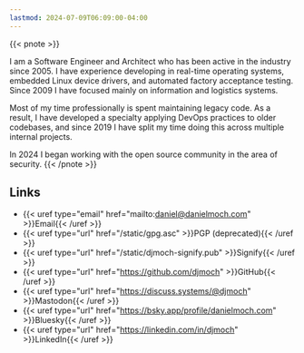 ```yaml
---
lastmod: 2024-07-09T06:09:00-04:00
---
```


{{< pnote >}}
<p>
I am a <span class="p-job-title">Software Engineer and
Architect</span> who has been active in the industry since
2005. I have experience developing in real-time operating
systems, embedded Linux device drivers, and automated factory
acceptance testing. Since 2009 I have focused mainly on
information and logistics systems.
<p>
Most of my time professionally is spent maintaining legacy
code. As a result, I have developed a specialty applying
DevOps practices to older codebases, and since 2019 I have
split my time doing this across multiple internal projects.
<p>
In 2024 I began working with the open source community in
the area of security.
{{< /pnote >}}

## Links

- {{< uref type="email" href="mailto:daniel@danielmoch.com" >}}Email{{< /uref >}}
- {{< uref type="url" href="/static/gpg.asc" >}}PGP (deprecated){{< /uref >}}
- {{< uref type="url" href="/static/djmoch-signify.pub" >}}Signify{{< /uref >}}
- {{< uref type="url" href="https://github.com/djmoch" >}}GitHub{{< /uref >}}
- {{< uref type="url" href="https://discuss.systems/@djmoch" >}}Mastodon{{< /uref >}}
- {{< uref type="url" href="https://bsky.app/profile/danielmoch.com" >}}Bluesky{{< /uref >}}
- {{< uref type="url" href="https://linkedin.com/in/djmoch" >}}LinkedIn{{< /uref >}}
